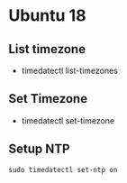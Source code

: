 # Ubuntu 18
## List timezone
* timedatectl list-timezones 
## Set Timezone
*  timedatectl set-timezone

## Setup NTP
```sudo timedatectl set-ntp on```